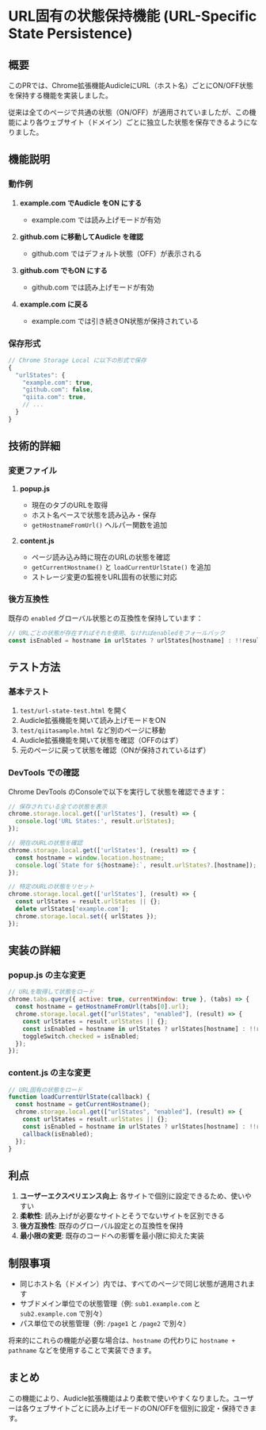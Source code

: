 # URL固有の状態保持機能 (URL-Specific State Persistence)

## 概要

このPRでは、Chrome拡張機能AudicleにURL（ホスト名）ごとにON/OFF状態を保持する機能を実装しました。

従来は全てのページで共通の状態（ON/OFF）が適用されていましたが、この機能により各ウェブサイト（ドメイン）ごとに独立した状態を保存できるようになりました。

## 機能説明

### 動作例

1. **example.com でAudicle をON にする**
   - example.com では読み上げモードが有効
   
2. **github.com に移動してAudicle を確認**
   - github.com ではデフォルト状態（OFF）が表示される
   
3. **github.com でもON にする**
   - github.com では読み上げモードが有効
   
4. **example.com に戻る**
   - example.com では引き続きON状態が保持されている

### 保存形式

```javascript
// Chrome Storage Local に以下の形式で保存
{
  "urlStates": {
    "example.com": true,
    "github.com": false,
    "qiita.com": true,
    // ...
  }
}
```

## 技術的詳細

### 変更ファイル

1. **popup.js**
   - 現在のタブのURLを取得
   - ホスト名ベースで状態を読み込み・保存
   - `getHostnameFromUrl()` ヘルパー関数を追加

2. **content.js**
   - ページ読み込み時に現在のURLの状態を確認
   - `getCurrentHostname()` と `loadCurrentUrlState()` を追加
   - ストレージ変更の監視をURL固有の状態に対応

### 後方互換性

既存の `enabled` グローバル状態との互換性を保持しています：

```javascript
// URLごとの状態が存在すればそれを使用、なければenabledをフォールバック
const isEnabled = hostname in urlStates ? urlStates[hostname] : !!result.enabled;
```

## テスト方法

### 基本テスト

1. `test/url-state-test.html` を開く
2. Audicle拡張機能を開いて読み上げモードをON
3. `test/qiitasample.html` など別のページに移動
4. Audicle拡張機能を開いて状態を確認（OFFのはず）
5. 元のページに戻って状態を確認（ONが保持されているはず）

### DevTools での確認

Chrome DevTools のConsoleで以下を実行して状態を確認できます：

```javascript
// 保存されている全ての状態を表示
chrome.storage.local.get(['urlStates'], (result) => {
  console.log('URL States:', result.urlStates);
});

// 現在のURLの状態を確認
chrome.storage.local.get(['urlStates'], (result) => {
  const hostname = window.location.hostname;
  console.log(`State for ${hostname}:`, result.urlStates?.[hostname]);
});

// 特定のURLの状態をリセット
chrome.storage.local.get(['urlStates'], (result) => {
  const urlStates = result.urlStates || {};
  delete urlStates['example.com'];
  chrome.storage.local.set({ urlStates });
});
```

## 実装の詳細

### popup.js の主な変更

```javascript
// URLを取得して状態をロード
chrome.tabs.query({ active: true, currentWindow: true }, (tabs) => {
  const hostname = getHostnameFromUrl(tabs[0].url);
  chrome.storage.local.get(["urlStates", "enabled"], (result) => {
    const urlStates = result.urlStates || {};
    const isEnabled = hostname in urlStates ? urlStates[hostname] : !!result.enabled;
    toggleSwitch.checked = isEnabled;
  });
});
```

### content.js の主な変更

```javascript
// URL固有の状態をロード
function loadCurrentUrlState(callback) {
  const hostname = getCurrentHostname();
  chrome.storage.local.get(["urlStates", "enabled"], (result) => {
    const urlStates = result.urlStates || {};
    const isEnabled = hostname in urlStates ? urlStates[hostname] : !!result.enabled;
    callback(isEnabled);
  });
}
```

## 利点

1. **ユーザーエクスペリエンス向上**: 各サイトで個別に設定できるため、使いやすい
2. **柔軟性**: 読み上げが必要なサイトとそうでないサイトを区別できる
3. **後方互換性**: 既存のグローバル設定との互換性を保持
4. **最小限の変更**: 既存のコードへの影響を最小限に抑えた実装

## 制限事項

- 同じホスト名（ドメイン）内では、すべてのページで同じ状態が適用されます
- サブドメイン単位での状態管理（例: `sub1.example.com` と `sub2.example.com` で別々）
- パス単位での状態管理（例: `/page1` と `/page2` で別々）

将来的にこれらの機能が必要な場合は、`hostname` の代わりに `hostname + pathname` などを使用することで実装できます。

## まとめ

この機能により、Audicle拡張機能はより柔軟で使いやすくなりました。ユーザーは各ウェブサイトごとに読み上げモードのON/OFFを個別に設定・保持できます。
